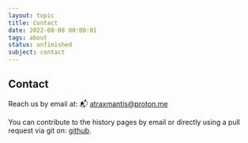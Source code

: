 ```yaml
---
layout: topic
title: Contact
date: 2022-08-08 00:00:01
tags: about
status: unfinished
subject: contact
---
```


## Contact

Reach us by email at: 📬 <atraxmantis@proton.me>

You can contribute to the history pages by email or directly using a pull request via git on: [github](https://github.com/atraxmantis/atraxmantis.github.io).
